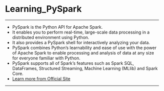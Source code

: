 # Learning_PySpark
---

- PySpark is the Python API for Apache Spark.
- It enables you to perform real-time, large-scale data processing in a distributed environment using Python.
- It also provides a PySpark shell for interactively analyzing your data.
- PySpark combines Python’s learnability and ease of use with the power of Apache Spark to enable processing and analysis of data at any size for everyone familiar with Python.
- PySpark supports all of Spark’s features such as Spark SQL, DataFrames, Structured Streaming, Machine Learning (MLlib) and Spark Core.
- [Learn more from Official Site](https://spark.apache.org/docs/latest/api/python/index.html)

---

